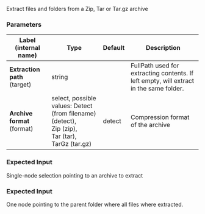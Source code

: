 
 Extract files and folders from a Zip, Tar or Tar.gz archive

### Parameters
|Label (internal name)|Type|Default|Description|
|---|---|---|---|
|**Extraction path** (target)|string||FullPath used for extracting contents. If left empty, will extract in the same folder.|
|**Archive format** (format)|select, possible values: Detect (from filename) (detect),<br/>Zip (zip),<br/>Tar (tar),<br/>TarGz (tar.gz)|detect|Compression format of the archive|



### Expected Input
Single-node selection pointing to an archive to extract


### Expected Input
One node pointing to the parent folder where all files where extracted.


